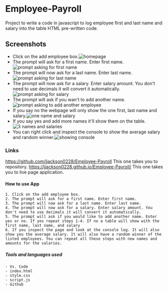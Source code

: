 # Employee-Payroll

Project to write a code in javascript to log employee first and last name and salary into the table HTML pre-written code. 

## Screenshots
 - Click on the add employee box.![homepage](<images/Screenshot 2024-06-13 at 4.08.20 PM-1.png>)
 - The prompt will ask for a first name. Enter first name.![prompt asking for first name](<images/Screenshot 2024-06-13 at 4.13.29 PM.png>)
 - The prompt will now ask for a last name. Enter last name.![prompt asking for last name](<images/Screenshot 2024-06-13 at 4.13.56 PM.png>)
 - The prompt will now ask for a salary. Enter salary amount. You don't need to use decimals it will convert it automatically.![prompt asking for salary](<images/Screenshot 2024-06-13 at 4.15.03 PM.png>)
 - The prompt will ask if you wan't to add another name.![prompt asking to add another employee](<images/Screenshot 2024-06-13 at 4.15.27 PM.png>)
- If you say no the webpage will only show the one first, last name and salary.![one name and salary](<images/Screenshot 2024-06-13 at 4.15.44 PM.png>)
- If you say yes and add more names it'll show them on the table. ![3 names and salaries](<images/Screenshot 2024-06-13 at 4.22.26 PM.png>)
- You can right click and inspect the console to show the average salary and random winner.![showing console](<images/Screenshot 2024-06-13 at 4.30.25 PM.png>)


### Links
https://github.com/jjackson0228/Employee-Payroll This one takes you to repository.
https://jjackson0228.github.io/Employee-Payroll/ This one takes you to live page application.

#### How to use App 
    1. Click on the add employee box.
    2. The prompt will ask for a first name. Enter first name.
    3. The prompt will now ask for a last name. Enter last name.
    4. The prompt will now ask for a salary. Enter salary amount. You don't need to use decimals it will convert it automatically.
    5. The prompt will ask if you would like to add another name. Enter yes or no. If yes repeat steps 1-4. If no a table will show with the first name, last name, and salary 
    6. If you inspect the page and look at the console log. It will also show you the average salary. It will also have a random winner of the listed employees. You can repeat all these steps with new names and amounts for the salaries. 


##### Tools and languages used
    - Vs. Code
    - index.html
    - style.css
    - script.js
    - Github
